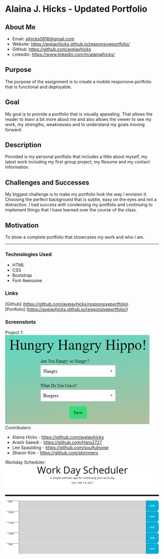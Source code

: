 # Alaina J. Hicks - Updated Portfolio

## About Me
* Email: ajhicks0816@gmail.com
* Website: https://ayejayhicks.github.io/responsiveportfolio/
* GitHub: https://github.com/ayejayhicks
* LinkedIn: https://www.linkedin.com/in/alainajhicks/

## Purpose
The purpose of the assignment is to create a mobile responsive portfolio that is functional and deployable.

## Goal
My goal is to provide a portfolio that is visually appealing. That allows the reader to learn a bit more about me and also allows the viewer to see my work, my strengths, weaknesses and to understand my goals moving forward. 

## Description
Provided is my personal portfolio that includes a little about myself, my latest work including my first group project, my Resume and my contact information.

## Challenges and Successes  
My biggest challenge is to make my portfolio look the way I envision it. Choosing the perfect background that is subtle, easy on the eyes and not a distraction. I had success with condensing my portfolio and continuing to implement things that I have learned over the course of the class.

## Motivation
To show a complete portfolio that showcases my work and who I am.

***
### Technologies Used
* HTML
* CSS
* Bootstrap
* Font Awesome

### Links
[Github] (https://github.com/ayejayhicks/responsiveportfolio)  
[Portfolio] (https://ayejayhicks.github.io/responsiveportfolio/)

### Screenshots
Project 1: ![Hungry Hangry Hippo! app](Assets\Images\HHH.png)  
Contributers:  
* Alaina Hicks - https://github.com/ayejayhicks
* Arash Saeedi - https://github.com/Haru2727
* Lee Spaulding - https://github.com/soulfulnoise  
* Sharon Kim - https://github.com/skimmers

Workday Scheduler: ![Workday Scheduler](Assets\Images\WDS.png)
